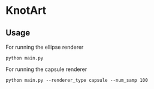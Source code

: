 # KnotArt


## Usage

For running the ellipse renderer
```
python main.py
```


For running the capsule renderer
```
python main.py --renderer_type capsule --num_samp 100
```
